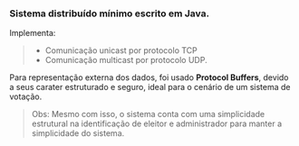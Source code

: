 ### Sistema distribuído mínimo escrito em Java.
Implementa:
> - Comunicação unicast por protocolo TCP
> - Comunicação multicast por protocolo UDP.

Para representação externa dos dados, foi usado **Protocol Buffers**, devido a seus carater estruturado e seguro, ideal para o cenário de um sistema de votação.

> Obs: Mesmo com isso, o sistema conta com uma simplicidade estrutural na identificação de eleitor e administrador
para manter a simplicidade do sistema.